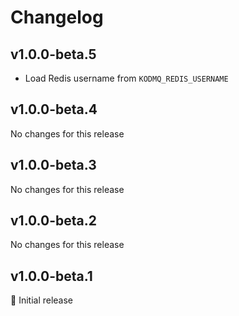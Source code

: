 # Changelog

[//]: # (HeaderEnd)

## v1.0.0-beta.5

- Load Redis username from `KODMQ_REDIS_USERNAME`

## v1.0.0-beta.4

No changes for this release

## v1.0.0-beta.3

No changes for this release

## v1.0.0-beta.2

No changes for this release

## v1.0.0-beta.1

🎉 Initial release
